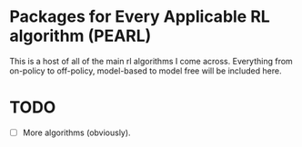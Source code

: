 # Packages for Every Applicable RL algorithm (PEARL)

This is a host of all of the main rl algorithms I come across. Everything from on-policy to off-policy, model-based to model free will be included here.

# TODO

-[ ] More algorithms (obviously).